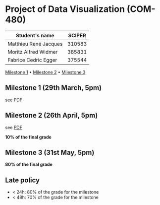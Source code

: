 # Project of Data Visualization (COM-480)

| Student's name        | SCIPER |
| --------------------- | ------ |
| Matthieu René Jacques | 310583 |
| Moritz Alfred Widmer  | 385831 |
| Fabrice Cedric Egger  | 375544 |

[Milestone 1](#milestone-1) • [Milestone 2](#milestone-2) • [Milestone 3](#milestone-3)

## Milestone 1 (29th March, 5pm)

see [PDF](./milestone-1.pdf)

## Milestone 2 (26th April, 5pm)

see [PDF](./milestone-2.pdf)

**10% of the final grade**

## Milestone 3 (31st May, 5pm)

**80% of the final grade**

## Late policy

-   < 24h: 80% of the grade for the milestone
-   < 48h: 70% of the grade for the milestone
